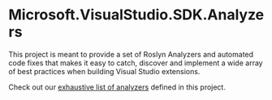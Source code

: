 # Microsoft.VisualStudio.SDK.Analyzers

This project is meant to provide a set of Roslyn Analyzers and automated code fixes that makes it easy to catch, discover and implement a wide array of best practices when building Visual Studio extensions.

Check out our [exhaustive list of analyzers](https://github.com/microsoft/VSSDK-Analyzers/blob/main/doc/index.md) defined in this project.
